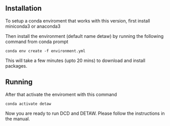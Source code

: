 ## Installation
To setup a conda enviroment that works with this version, first install miniconda3 or anaconda3

Then install the environment (default name detaw) by running the following command from conda prompt 
```
conda env create -f environment.yml
```
This will take a few minutes (upto 20 mins) to download and install packages. 

## Running 

After that activate the enviroment with this command
```
conda activate detaw
```
Now you are ready to run DCD and DETAW. Please follow the instructions in the manual.
